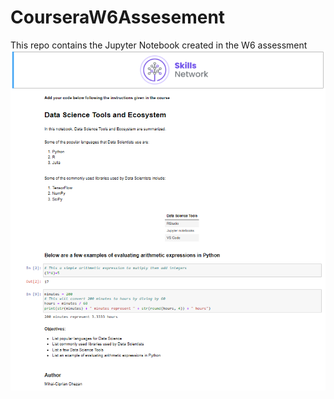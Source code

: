 # CourseraW6Assesement
This repo contains the Jupyter Notebook created in the W6 assessment
![Jupyter Notebook](1-notebook.png)
